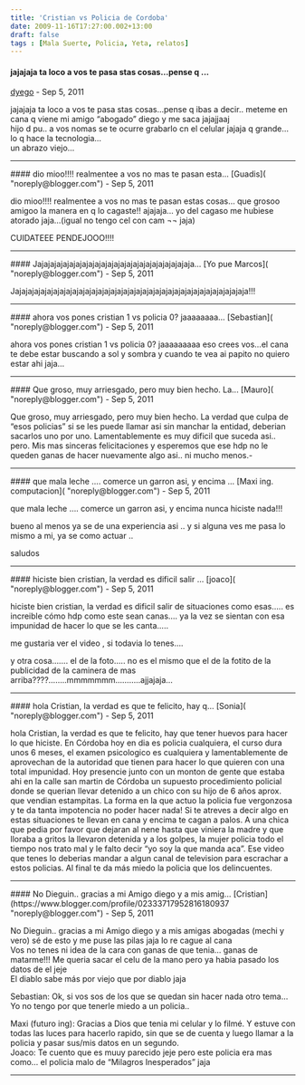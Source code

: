 ```yaml
---
title: 'Cristian vs Policia de Cordoba'
date: 2009-11-16T17:27:00.002+13:00
draft: false
tags : [Mala Suerte, Policia, Yeta, relatos]
---
```


#### jajajaja ta loco a vos te pasa stas cosas…pense q ...
[dyego]( "noreply@blogger.com") - <time datetime="2011-09-16T10:43:13.309+12:00">Sep 5, 2011</time>

jajajaja ta loco a vos te pasa stas cosas…pense q ibas a decir.. meteme en cana q viene mi amigo “abogado” diego y me saca jajajjaaj  
hijo d pu.. a vos nomas se te ocurre grabarlo cn el celular jajaja q grande… lo q hace la tecnologia…  
un abrazo viejo…
<hr />
#### dio mioo!!!! realmentee a vos no mas te pasan esta...
[Guadis]( "noreply@blogger.com") - <time datetime="2011-09-16T10:43:44.196+12:00">Sep 5, 2011</time>

dio mioo!!!! realmentee a vos no mas te pasan estas cosas… que grosoo amigoo la manera en q lo cagaste!! ajajaja… yo del cagaso me hubiese atorado jaja…(igual no tengo cel con cam ¬¬ jaja)  
  
CUIDATEEE PENDEJOOO!!!!
<hr />
#### Jajajajajajajajajajajajajajajajajajajajajajajajaja...
[Yo pue Marcos]( "noreply@blogger.com") - <time datetime="2011-09-16T10:44:10.244+12:00">Sep 5, 2011</time>

Jajajajajajajajajajajajajajajajajajajajajajajajajajajajajajajajajajajajaja!!!
<hr />
#### ahora vos pones cristian 1 vs policia 0? jaaaaaaaa...
[Sebastian]( "noreply@blogger.com") - <time datetime="2011-09-16T10:44:34.635+12:00">Sep 5, 2011</time>

ahora vos pones cristian 1 vs policia 0? jaaaaaaaaa eso crees vos…el cana te debe estar buscando a sol y sombra y cuando te vea ai papito no quiero estar ahi jaja…
<hr />
#### Que groso, muy arriesgado, pero muy bien hecho. La...
[Mauro]( "noreply@blogger.com") - <time datetime="2011-09-16T10:45:03.649+12:00">Sep 5, 2011</time>

Que groso, muy arriesgado, pero muy bien hecho. La verdad que culpa de “esos policias” si se les puede llamar asi sin manchar la entidad, deberian sacarlos uno por uno. Lamentablemente es muy dificil que suceda asi.. pero. Mis mas sinceras felicitaciones y esperemos que ese hdp no le queden ganas de hacer nuevamente algo asi.. ni mucho menos.-
<hr />
#### que mala leche …. comerce un garron asi, y encima ...
[Maxi ing. computacion]( "noreply@blogger.com") - <time datetime="2011-09-16T10:45:29.194+12:00">Sep 5, 2011</time>

que mala leche …. comerce un garron asi, y encima nunca hiciste nada!!!  
  
bueno al menos ya se de una experiencia asi .. y si alguna ves me pasa lo mismo a mi, ya se como actuar ..  
  
saludos
<hr />
#### hiciste bien cristian, la verdad es dificil salir ...
[joaco]( "noreply@blogger.com") - <time datetime="2011-09-16T10:45:55.659+12:00">Sep 5, 2011</time>

hiciste bien cristian, la verdad es dificil salir de situaciones como esas….. es increible cómo hdp como este sean canas…. ya la vez se sientan con esa impunidad de hacer lo que se les canta…..  
  
me gustaria ver el video , si todavia lo tenes….  
  
y otra cosa……. el de la foto….. no es el mismo que el de la fotito de la publicidad de la caminera de mas arriba????……..mmmmmmm………..ajjajaja…
<hr />
#### hola Cristian, la verdad es que te felicito, hay q...
[Sonia]( "noreply@blogger.com") - <time datetime="2011-09-16T10:46:15.617+12:00">Sep 5, 2011</time>

hola Cristian, la verdad es que te felicito, hay que tener huevos para hacer lo que hiciste. En Córdoba hoy en dia es policia cualquiera, el curso dura unos 6 meses, el examen psicologico es cualquiera y lamentablemente de aprovechan de la autoridad que tienen para hacer lo que quieren con una total impunidad. Hoy presencie junto con un monton de gente que estaba ahi en la calle san martin de Córdoba un supuesto procedimiento policial donde se querian llevar detenido a un chico con su hijo de 6 años aprox. que vendian estampitas. La forma en la que actuo la policia fue vergonzosa y te da tanta impotencia no poder hacer nada! Si te atreves a decir algo en estas situaciones te llevan en cana y encima te cagan a palos. A una chica que pedia por favor que dejaran al nene hasta que viniera la madre y que lloraba a gritos la llevaron detenida y a los golpes, la mujer policia todo el tiempo nos trato mal y le falto decir “yo soy la que manda aca”. Ese video que tenes lo deberias mandar a algun canal de television para escrachar a estos policias. Al final te da más miedo la policia que los delincuentes.
<hr />
#### No Dieguin.. gracias a mi Amigo diego y a mis amig...
[Cristian](https://www.blogger.com/profile/02333717952816180937 "noreply@blogger.com") - <time datetime="2011-09-16T10:49:38.891+12:00">Sep 5, 2011</time>

No Dieguin.. gracias a mi Amigo diego y a mis amigas abogadas (mechi y vero) sé de esto y me puse las pilas jaja lo re cague al cana  
Vos no tenes ni idea de la cara con ganas de que tenia… ganas de matarme!!! Me queria sacar el celu de la mano pero ya habia pasado los datos de el jeje  
El diablo sabe más por viejo que por diablo jaja  
  
Sebastian: Ok, si vos sos de los que se quedan sin hacer nada otro tema…  
Yo no tengo por que tenerle miedo a un policia..  
  
Maxi (futuro ing): Gracias a Dios que tenia mi celular y lo filmé. Y estuve con todas las luces para hacerlo rapido, sin que se de cuenta y luego llamar a la policia y pasar sus/mis datos en un segundo.  
Joaco: Te cuento que es muuy parecido jeje pero este policia era mas como… el policia malo de “Milagros Inesperados” jaja
<hr />
